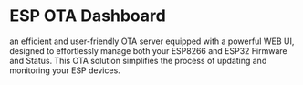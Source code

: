 # ESP OTA Dashboard
an efficient and user-friendly OTA server equipped with a powerful WEB UI, designed to effortlessly manage both your ESP8266 and ESP32 Firmware and Status. This OTA solution simplifies the process of updating and monitoring your ESP devices.
